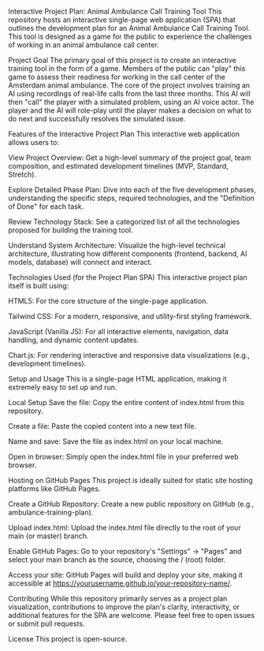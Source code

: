 Interactive Project Plan: Animal Ambulance Call Training Tool
This repository hosts an interactive single-page web application (SPA) that outlines the development plan for an Animal Ambulance Call Training Tool. This tool is designed as a game for the public to experience the challenges of working in an animal ambulance call center.

Project Goal
The primary goal of this project is to create an interactive training tool in the form of a game. Members of the public can "play" this game to assess their readiness for working in the call center of the Amsterdam animal ambulance. The core of the project involves training an AI using recordings of real-life calls from the last three months. This AI will then "call" the player with a simulated problem, using an AI voice actor. The player and the AI will role-play until the player makes a decision on what to do next and successfully resolves the simulated issue.

Features of the Interactive Project Plan
This interactive web application allows users to:

View Project Overview: Get a high-level summary of the project goal, team composition, and estimated development timelines (MVP, Standard, Stretch).

Explore Detailed Phase Plan: Dive into each of the five development phases, understanding the specific steps, required technologies, and the "Definition of Done" for each task.

Review Technology Stack: See a categorized list of all the technologies proposed for building the training tool.

Understand System Architecture: Visualize the high-level technical architecture, illustrating how different components (frontend, backend, AI models, database) will connect and interact.

Technologies Used (for the Project Plan SPA)
This interactive project plan itself is built using:

HTML5: For the core structure of the single-page application.

Tailwind CSS: For a modern, responsive, and utility-first styling framework.

JavaScript (Vanilla JS): For all interactive elements, navigation, data handling, and dynamic content updates.

Chart.js: For rendering interactive and responsive data visualizations (e.g., development timelines).

Setup and Usage
This is a single-page HTML application, making it extremely easy to set up and run.

Local Setup
Save the file: Copy the entire content of index.html from this repository.

Create a file: Paste the copied content into a new text file.

Name and save: Save the file as index.html on your local machine.

Open in browser: Simply open the index.html file in your preferred web browser.

Hosting on GitHub Pages
This project is ideally suited for static site hosting platforms like GitHub Pages.

Create a GitHub Repository: Create a new public repository on GitHub (e.g., ambulance-training-plan).

Upload index.html: Upload the index.html file directly to the root of your main (or master) branch.

Enable GitHub Pages: Go to your repository's "Settings" -> "Pages" and select your main branch as the source, choosing the / (root) folder.

Access your site: GitHub Pages will build and deploy your site, making it accessible at https://yourusername.github.io/your-repository-name/.

Contributing
While this repository primarily serves as a project plan visualization, contributions to improve the plan's clarity, interactivity, or additional features for the SPA are welcome. Please feel free to open issues or submit pull requests.

License
This project is open-source.
